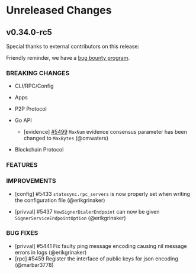 # Unreleased Changes

## v0.34.0-rc5

Special thanks to external contributors on this release:

Friendly reminder, we have a [bug bounty program](https://hackerone.com/tendermint).

### BREAKING CHANGES

- CLI/RPC/Config

- Apps

- P2P Protocol

- Go API
    - [evidence] [\#5499](https://github.com/tendermint/tendermint/pull/5449) `MaxNum` evidence consensus parameter has been changed to `MaxBytes` (@cmwaters)

- Blockchain Protocol

### FEATURES

### IMPROVEMENTS

- [config] \#5433 `statesync.rpc_servers` is now properly set when writing the configuration file (@erikgrinaker)

- [privval] \#5437 `NewSignerDialerEndpoint` can now be given `SignerServiceEndpointOption` (@erikgrinaker)

### BUG FIXES

- [privval] \#5441 Fix faulty ping message encoding causing nil message errors in logs (@erikgrinaker)
- [rpc] \#5459 Register the interface of public keys for json encoding (@marbar3778)
